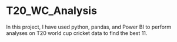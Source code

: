 # T20_WC_Analysis
In this project, I have used python, pandas, and Power BI to perform analyses on T20 world cup cricket data to find the best 11.
